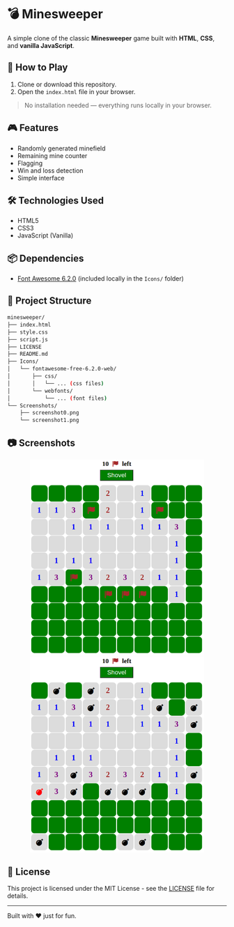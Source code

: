 # 💣 Minesweeper

A simple clone of the classic **Minesweeper** game built with **HTML**, **CSS**, and **vanilla JavaScript**.

## 🚀 How to Play

1. Clone or download this repository.
2. Open the `index.html` file in your browser.

> No installation needed — everything runs locally in your browser.

## 🎮 Features

- Randomly generated minefield
- Remaining mine counter
- Flagging
- Win and loss detection
- Simple interface

## 🛠️ Technologies Used

- HTML5  
- CSS3  
- JavaScript (Vanilla)

## 📦 Dependencies

- [Font Awesome 6.2.0](https://fontawesome.com) (included locally in the `Icons/` folder)

## 📁 Project Structure

```bash
minesweeper/
├── index.html
├── style.css
├── script.js
├── LICENSE
├── README.md
├── Icons/
│   └── fontawesome-free-6.2.0-web/
│       ├── css/
│       │   └── ... (css files)
│       └── webfonts/
│           └── ... (font files)
└── Screenshots/
    ├── screenshot0.png
    └── screenshot1.png
```

## 📷 Screenshots

<p align="center">
  <img src="Screenshots/screenshot0.png" alt="Gameplay 0" width="400">
  <img src="Screenshots/screenshot1.png" alt="Gameplay 1" width="400">
</p>

## 📄 License

This project is licensed under the MIT License - see the [LICENSE](LICENSE) file for details.

---

Built with ❤️ just for fun.

